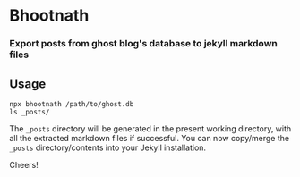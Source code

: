 # Bhootnath
### Export posts from ghost blog's database to jekyll markdown files

## Usage

```
npx bhootnath /path/to/ghost.db
ls _posts/
```

The `_posts` directory will be generated in the present working directory, with all the extracted markdown files if successful. You can now copy/merge the `_posts` directory/contents into your Jekyll installation.

Cheers!
